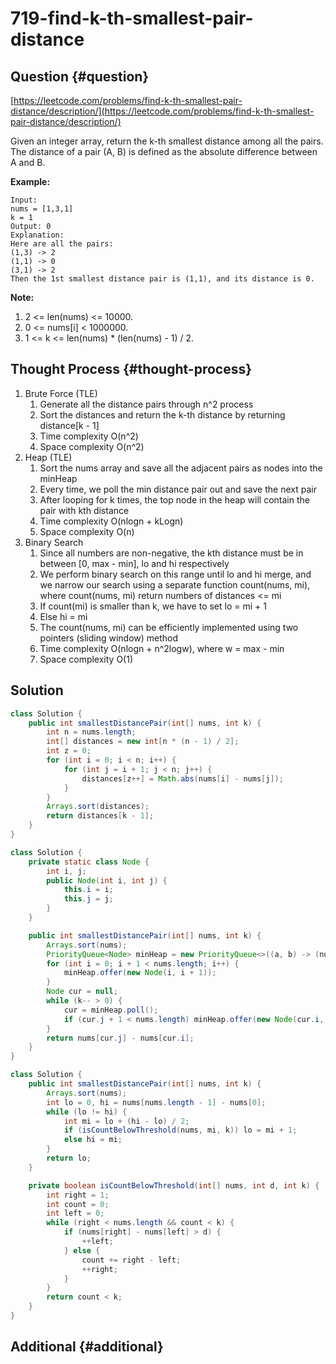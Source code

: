 # 719-find-k-th-smallest-pair-distance

## Question {#question}

[https://leetcode.com/problems/find-k-th-smallest-pair-distance/description/](https://leetcode.com/problems/find-k-th-smallest-pair-distance/description/)

Given an integer array, return the k-th smallest distance among all the pairs. The distance of a pair \(A, B\) is defined as the absolute difference between A and B.

**Example:**

```text
Input:
nums = [1,3,1]
k = 1
Output: 0 
Explanation:
Here are all the pairs:
(1,3) -> 2
(1,1) -> 0
(3,1) -> 2
Then the 1st smallest distance pair is (1,1), and its distance is 0.
```

**Note:**

1. 2 &lt;= len\(nums\) &lt;= 10000.
2. 0 &lt;= nums\[i\] &lt; 1000000.
3. 1 &lt;= k &lt;= len\(nums\) \* \(len\(nums\) - 1\) / 2.

## Thought Process {#thought-process}

1. Brute Force \(TLE\)
   1. Generate all the distance pairs through n^2 process
   2. Sort the distances and return the k-th distance by returning distance\[k - 1\]
   3. Time complexity O\(n^2\)
   4. Space complexity O\(n^2\)
2. Heap \(TLE\)
   1. Sort the nums array and save all the adjacent pairs as nodes into the minHeap
   2. Every time, we poll the min distance pair out and save the next pair
   3. After looping for k times, the top node in the heap will contain the pair with kth distance
   4. Time complexity O\(nlogn + kLogn\)
   5. Space complexity O\(n\)
3. Binary Search
   1. Since all numbers are non-negative, the kth distance must be in between \[0, max - min\], lo and hi respectively
   2. We perform binary search on this range until lo and hi merge, and we narrow our search using a separate function count\(nums, mi\), where count\(nums, mi\) return numbers of distances &lt;= mi
   3. If count\(mi\) is smaller than k, we have to set lo = mi + 1
   4. Else hi = mi
   5. The count\(nums, mi\) can be efficiently implemented using two pointers \(sliding window\) method
   6. Time complexity O\(nlogn + n^2logw\), where w = max - min
   7. Space complexity O\(1\)

## Solution

```java
class Solution {
    public int smallestDistancePair(int[] nums, int k) {
        int n = nums.length;
        int[] distances = new int[n * (n - 1) / 2];
        int z = 0;
        for (int i = 0; i < n; i++) {
            for (int j = i + 1; j < n; j++) {
                distances[z++] = Math.abs(nums[i] - nums[j]);
            }
        }
        Arrays.sort(distances);
        return distances[k - 1];
    }
}
```

```java
class Solution {
    private static class Node {
        int i, j;
        public Node(int i, int j) {
            this.i = i;
            this.j = j;
        }
    }

    public int smallestDistancePair(int[] nums, int k) {
        Arrays.sort(nums);
        PriorityQueue<Node> minHeap = new PriorityQueue<>((a, b) -> (nums[a.j] - nums[a.i]) - (nums[b.j] - nums[b.i]));
        for (int i = 0; i + 1 < nums.length; i++) {
            minHeap.offer(new Node(i, i + 1));
        }
        Node cur = null;
        while (k-- > 0) {
            cur = minHeap.poll();
            if (cur.j + 1 < nums.length) minHeap.offer(new Node(cur.i, cur.j + 1));
        }
        return nums[cur.j] - nums[cur.i];
    }
}
```

```java
class Solution {
    public int smallestDistancePair(int[] nums, int k) {
        Arrays.sort(nums);
        int lo = 0, hi = nums[nums.length - 1] - nums[0];
        while (lo != hi) {
            int mi = lo + (hi - lo) / 2;
            if (isCountBelowThreshold(nums, mi, k)) lo = mi + 1;
            else hi = mi;
        }
        return lo;
    }

    private boolean isCountBelowThreshold(int[] nums, int d, int k) {
        int right = 1;
        int count = 0;
        int left = 0;
        while (right < nums.length && count < k) {
            if (nums[right] - nums[left] > d) { 
                ++left;
            } else { 
                count += right - left;
                ++right;
            }
        }
        return count < k;
    }
}
```

## Additional {#additional}

